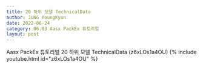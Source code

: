 ```yaml
---
title: 20 하위 모델 TechnicalData
author: JUNG YoungKyun
date: 2022-06-24
category: 06.03 Aasx PackEx 튜토리얼
layout: post
---
```


Aasx PackEx 튜토리얼 20 하위 모델 TechnicalData (z6xLOs1a4OU)
{% include youtube.html id="z6xLOs1a4OU" %}

